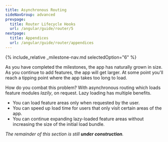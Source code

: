 ```yaml
---
title: Asynchronous Routing
sideNavGroup: advanced
prevpage:
  title: Router Lifecycle Hooks
  url: /angular/guide/router/5
nextpage:
  title: Appendices
  url: /angular/guide/router/appendices
---
```

<!-- FilePath: src/angular/guide/router/6.md -->
<?code-excerpt path-base="examples/ng/doc/router"?>
{% include_relative _milestone-nav.md selectedOption="6" %}

As you have completed the milestones, the app has naturally grown in size. As
you continue to add features, the app will get larger. At some point you'll
reach a tipping point where the app takes too long to load.

How do you combat this problem?  With asynchronous routing which loads feature modules _lazily_, on request.
Lazy loading has multiple benefits.

- You can load feature areas only when requested by the user.
- You can speed up load time for users that only visit certain areas of the app.
- You can continue expanding lazy-loaded feature areas without increasing the size of the initial load bundle.

_The remainder of this section is still **under construction**._